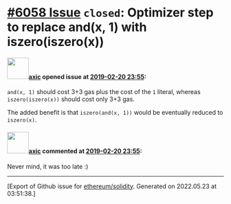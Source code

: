 # [\#6058 Issue](https://github.com/ethereum/solidity/issues/6058) `closed`: Optimizer step to replace and(x, 1) with iszero(iszero(x))

#### <img src="https://avatars.githubusercontent.com/u/20340?v=4" width="50">[axic](https://github.com/axic) opened issue at [2019-02-20 23:55](https://github.com/ethereum/solidity/issues/6058):

`and(x, 1)` should cost 3+3 gas plus the cost of the `1` literal, whereas `iszero(iszero(x))` should cost only 3+3 gas.

The added benefit is that `iszero(and(x, 1))` would be eventually reduced to `iszero(x)`.


#### <img src="https://avatars.githubusercontent.com/u/20340?v=4" width="50">[axic](https://github.com/axic) commented at [2019-02-20 23:55](https://github.com/ethereum/solidity/issues/6058#issuecomment-465804698):

Never mind, it was too late :)


-------------------------------------------------------------------------------



[Export of Github issue for [ethereum/solidity](https://github.com/ethereum/solidity). Generated on 2022.05.23 at 03:51:38.]
